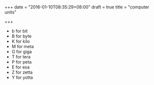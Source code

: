 +++
date = "2016-01-10T08:35:29+08:00"
draft = true
title = "computer units"

+++



* b for bit
* B for byte
* K for kilo
* M for meta
* G for giga
* T for tera
* P for peta
* E for exa
* Z for zetta
* Y for yotta
